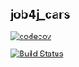 ## job4j_cars

[![codecov](https://codecov.io/gh/lanasergeeva/job4j_cars/branch/master/graph/badge.svg?token=F75LP30E3Q)](https://codecov.io/gh/lanasergeeva/job4j_cars)

[![Build Status](https://app.travis-ci.com/lanasergeeva/job4j_cars.svg?branch=master)](https://app.travis-ci.com/lanasergeeva/job4j_cars)
